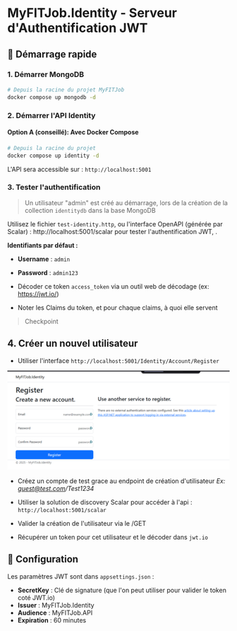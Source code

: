 # MyFITJob.Identity - Serveur d'Authentification JWT

## 🚀 Démarrage rapide

### 1. Démarrer MongoDB
```bash
# Depuis la racine du projet MyFITJob
docker compose up mongodb -d
```

### 2. Démarrer l'API Identity

#### Option A (conseillé): Avec Docker Compose 
```bash
# Depuis la racine du projet
docker compose up identity -d
```
L'API sera accessible sur : `http://localhost:5001`

### 3. Tester l'authentification

> Un utilisateur "admin" est créé au démarrage, lors de la création de la collection `identitydb` dans la base MongoDB

Utilisez le fichier `test-identity.http`, ou l'interface OpenAPI (générée par Scalar) : http://localhost:5001/scalar pour tester l'authentification JWT, .

**Identifiants par défaut :**
- **Username** : `admin`
- **Password** : `admin123`

- Décoder ce token `access_token` via un outil web de décodage (ex: https://jwt.io/) 

- Noter les Claims du token, et pour chaque claims, à quoi elle servent

> Checkpoint 

## 4. Créer un nouvel utilisateur 

- Utiliser l'interface `http://localhost:5001/Identity/Account/Register`

![alt text](image.png)

- Créez un compte de test grace au endpoint de création d'utilisateur 
*Ex: guest@test.com/Test1234*

- Utiliser la solution de discovery Scalar pour accéder à l'api : `http://localhost:5001/scalar` 
- Valider la création de l'utilisateur via le /GET 
- Récupérer un token pour cet utilisateur et le décoder dans `jwt.io`

## 🔧 Configuration

Les paramètres JWT sont dans `appsettings.json` :
- **SecretKey** : Clé de signature (que l'on peut utiliser pour valider le token coté JWT.io)
- **Issuer** : MyFITJob.Identity
- **Audience** : MyFITJob.API
- **Expiration** : 60 minutes